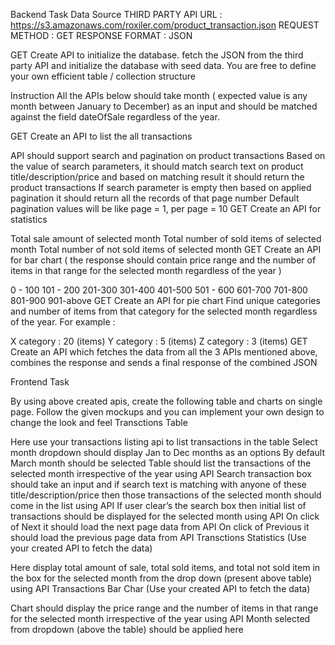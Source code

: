 Backend Task Data Source THIRD PARTY API URL : https://s3.amazonaws.com/roxiler.com/product_transaction.json REQUEST METHOD : GET RESPONSE FORMAT : JSON

GET Create API to initialize the database. fetch the JSON from the third party API and initialize the database with seed data. You are free to define your own efficient table / collection structure

Instruction All the APIs below should take month ( expected value is any month between January to December) as an input and should be matched against the field dateOfSale regardless of the year.

GET Create an API to list the all transactions

API should support search and pagination on product transactions
Based on the value of search parameters, it should match search text on product title/description/price and based on matching result it should return the product transactions
If search parameter is empty then based on applied pagination it should return all the records of that page number
Default pagination values will be like page = 1, per page = 10
GET Create an API for statistics

Total sale amount of selected month
Total number of sold items of selected month
Total number of not sold items of selected month
GET Create an API for bar chart ( the response should contain price range and the number of items in that range for the selected month regardless of the year )

0 - 100
101 - 200
201-300
301-400
401-500
501 - 600
601-700
701-800
801-900
901-above
GET Create an API for pie chart Find unique categories and number of items from that category for the selected month regardless of the year. For example :

X category : 20 (items)
Y category : 5 (items)
Z category : 3 (items)
GET Create an API which fetches the data from all the 3 APIs mentioned above, combines the response and sends a final response of the combined JSON

Frontend Task

By using above created apis, create the following table and charts on single page. Follow the given mockups and you can implement your own design to change the look and feel Transctions Table

Here use your transactions listing api to list transactions in the table
Select month dropdown should display Jan to Dec months as an options
By default March month should be selected
Table should list the transactions of the selected month irrespective of the year using API
Search transaction box should take an input and if search text is matching with anyone of these title/description/price then those transactions of the selected month should come in the list using API
If user clear’s the search box then initial list of transactions should be displayed for the selected month using API
On click of Next it should load the next page data from API
On click of Previous it should load the previous page data from API
Transctions Statistics (Use your created API to fetch the data)

Here display total amount of sale, total sold items, and total not sold item in the box for the selected month from the drop down (present above table) using API
Transactions Bar Char (Use your created API to fetch the data)

Chart should display the price range and the number of items in that range for the selected month irrespective of the year using API
Month selected from dropdown (above the table) should be applied here
